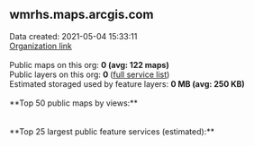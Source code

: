 <h2>wmrhs.maps.arcgis.com</h2> Data created: 2021-05-04 15:33:11 <br /><a target='new' href='https://wmrhs.maps.arcgis.com'>Organization link</a><br /><br />Public maps on this org: <b>0 (avg: 122 maps)</b><br />Public layers on this org: <b>0 </b>(<a target='new' href='https://services.arcgis.com/xZJVI4SqYkIo2Hm7/ArcGIS/rest/services'>full service list</a>)<br />Estimated storaged used by feature layers: <b>0 MB (avg: 250 KB)</b><br /><br />**Top 50 public maps by views:**<br /><br /><br />**Top 25 largest public feature services (estimated):**<br />